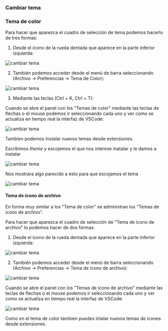 ### Cambiar tema

### Tema de color

Para hacer que aparezca el cuadro de selección de tema podemos hacerlo de tres formas:

1. Desde el ícono de la rueda dentada que aparece en la parte inferior izquierda:

![cambiar tema](img/temaColor.png)

2. También podemos acceder desde el menú de barra seleccionando (Archivo -> Preferencias -> Tema de Color):

![cambiar tema](img/temaColor2.png)

3. Mediante las teclas (Ctrl + K, Ctrl + T):

Cuando se abre el panel con los "Temas de color" mediante las teclas de flechas o el mouse podemos ir seleccionando cada uno y ver como se actualiza en tiempo real la interfaz de VSCode:

![cambiar tema](img/temaColor3.png)

Tambien podemos instalar nuevos temas desde extensiones.

Escribimos *theme* y escojemos el que nos interese inatalar y le damos a instalar

![cambiar tema](img/temaColor4.png)

Nos mostrara algo parecido a esto para que escojamos el tema

![cambiar tema](img/temaColor5.png)

#### Tema de ícono de archivo

En forma muy similar a los "Tema de color" se administran los "Temas de ícono de archivo".

Para hacer que aparezca el cuadro de selección de "Tema de ícono de archivo" lo podemos hacer de dos formas:

1. Desde el ícono de la rueda dentada que aparece en la parte inferior izquierda:

![cambiar tema](img/temaColor6.png)

2. También podemos acceder desde el menú de barra seleccionando (Archivo -> Preferencias -> Tema de ícono de archivo):

![cambiar tema](img/temaColor7.png)

Cuando se abre el panel con los "Temas de ícono de archivo" mediante las teclas de flechas o el mouse podemos ir seleccionando cada uno y ver como se actualiza en tiempo real la interfaz de VSCode:

![cambiar tema](img/temaColor8.png)

Como en el tema de color tambien puedes intalar nuevos temas de icones desde extensiones.